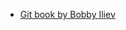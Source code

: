 - [Git book by Bobby Iliev](https://raw.githubusercontent.com/bobbyiliev/introduction-to-git-and-github-ebook/main/ebook/en/export/introduction-to-git-and-github-light.pdf)
